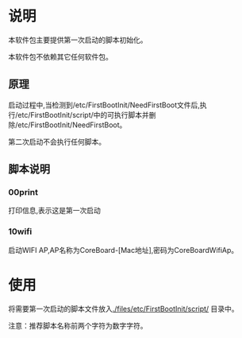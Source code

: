 #  说明 

本软件包主要提供第一次启动的脚本初始化。

本软件包不依赖其它任何软件包。

## 原理

启动过程中,当检测到/etc/FirstBootInit/NeedFirstBoot文件后,执行/etc/FirstBootInit/script/中的可执行脚本并删除/etc/FirstBootInit/NeedFirstBoot。

第二次启动不会执行任何脚本。

## 脚本说明

### 00print

打印信息,表示这是第一次启动

### 10wifi

启动WIFI AP,AP名称为CoreBoard-[Mac地址],密码为CoreBoardWifiAp。

# 使用

将需要第一次启动的脚本文件放入[./files/etc/FirstBootInit/script/](./files/etc/FirstBootInit/script/) 目录中。

注意：推荐脚本名称前两个字符为数字字符。

